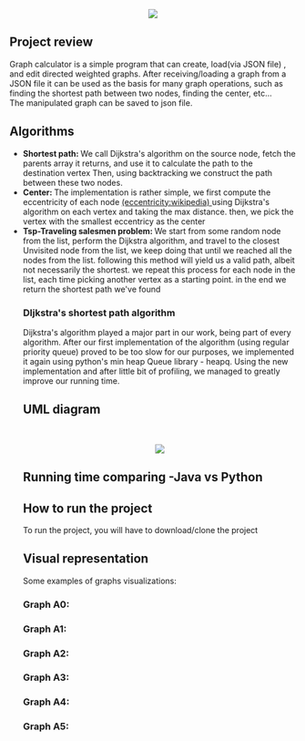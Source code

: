 <p align = "center"><img src = "https://user-images.githubusercontent.com/74304423/146420213-3c28708b-2a6c-479f-bb83-84ea747c3944.png">  </p>

<p>
<h2>  Project review</h2>
Graph calculator is a simple program that can create, load(via JSON file) , and edit directed weighted graphs. After receiving/loading a graph from a JSON file it can be used as the basis for many graph operations, such as finding the shortest path between two nodes, finding the center, etc...<br>
The manipulated graph can be saved to json file.
</p>

<h2> Algorithms </h2>


 <ul>
  
  <li> <strong>Shortest path: </strong>We call Dijkstra's algorithm on the source node, fetch the parents array it returns, and use it to calculate the path to the destination vertex Then, using backtracking we construct the path between these two nodes. </li>
  <li> <strong> Center: </strong>The implementation is rather simple, we first compute the eccentricity of each node <a href="https://en.wikipedia.org/wiki/Distance_(graph_theory)">(eccentricity:wikipedia) </a> using Dijkstra's algorithm on each vertex and taking the max distance. then, we  pick the vertex with the smallest eccentricy as the center</li>
  
  <li> <strong> Tsp-Traveling salesmen problem: </strong> We start from some random node from the list, perform the Dijkstra algorithm, and travel to the closest Unvisited node from the list, we keep doing that until we reached all the nodes from the list. following this method will yield us a valid path, albeit not necessarily the shortest. we repeat this process for each node in the list, each time picking another vertex as a starting point. in the end we return the shortest path we've found</li>  

 <h3> DIjkstra's shortest path algorithm</h3>
 <p>
  Dijkstra's algorithm played a major part in our work, being part of every algorithm. After our first implementation of the algorithm (using regular priority queue) proved to be too slow for our purposes, we implemented it again using python's min heap Queue library - heapq.
Using the new implementation and after little bit of profiling, we managed to  greatly improve our running time.
 </p>


 <h2> UML diagram </h2>
 <br>
 <p align = "center"><img src = "https://user-images.githubusercontent.com/74304423/146753790-d87e99b6-1ebc-4b13-848d-61780a15cbf5.jpg">  </p>
 
 <h2>Running time comparing -Java vs Python</h2>
 
 <h2> How to run the project </h2>
 
 <p> To run the project, you will have to download/clone the project </p>
 
 <h2> Visual representation </h2>
Some examples of graphs visualizations:
<h3> Graph A0: </h3>


<h3> Graph A1: </h3>


<h3> Graph A2: </h3>


<h3> Graph A3: </h3>


<h3> Graph A4: </h3>


<h3> Graph A5: </h3>